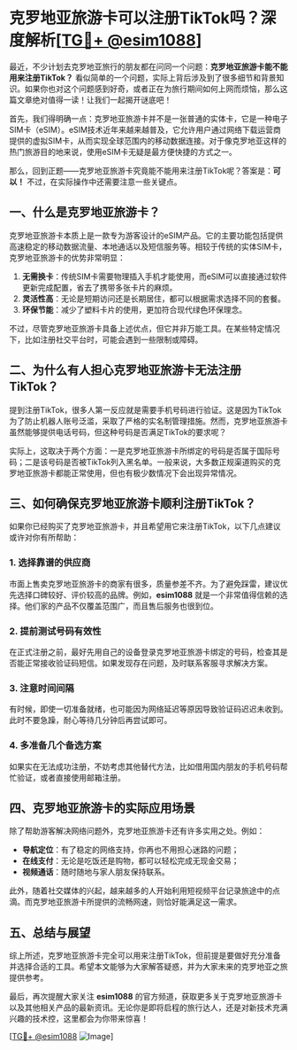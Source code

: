 # 克罗地亚旅游卡可以注册TikTok吗？深度解析[[TG💪+ @esim1088](https://t.me/s/esim1088)]

最近，不少计划去克罗地亚旅行的朋友都在问同一个问题：**克罗地亚旅游卡能不能用来注册TikTok？** 看似简单的一个问题，实际上背后涉及到了很多细节和背景知识。如果你也对这个问题感到好奇，或者正在为旅行期间如何上网而烦恼，那么这篇文章绝对值得一读！让我们一起揭开谜底吧！

首先，我们得明确一点：克罗地亚旅游卡并不是一张普通的实体卡，它是一种电子SIM卡（eSIM）。eSIM技术近年来越来越普及，它允许用户通过网络下载运营商提供的虚拟SIM卡，从而实现全球范围内的移动数据连接。对于像克罗地亚这样的热门旅游目的地来说，使用eSIM卡无疑是最方便快捷的方式之一。

那么，回到正题——克罗地亚旅游卡究竟能不能用来注册TikTok呢？答案是：**可以！** 不过，在实际操作中还需要注意一些关键点。

## 一、什么是克罗地亚旅游卡？

克罗地亚旅游卡本质上是一款专为游客设计的eSIM产品。它的主要功能包括提供高速稳定的移动数据流量、本地通话以及短信服务等。相较于传统的实体SIM卡，克罗地亚旅游卡的优势非常明显：

1. **无需换卡**：传统SIM卡需要物理插入手机才能使用，而eSIM可以直接通过软件更新完成配置，省去了携带多张卡片的麻烦。
2. **灵活性高**：无论是短期访问还是长期居住，都可以根据需求选择不同的套餐。
3. **环保节能**：减少了塑料卡片的使用，更加符合现代绿色环保理念。

不过，尽管克罗地亚旅游卡具备上述优点，但它并非万能工具。在某些特定情况下，比如注册社交平台时，可能会遇到一些限制或障碍。

## 二、为什么有人担心克罗地亚旅游卡无法注册TikTok？

提到注册TikTok，很多人第一反应就是需要手机号码进行验证。这是因为TikTok为了防止机器人账号泛滥，采取了严格的实名制管理措施。然而，克罗地亚旅游卡虽然能够提供电话号码，但这种号码是否满足TikTok的要求呢？

实际上，这取决于两个方面：一是克罗地亚旅游卡所绑定的号码是否属于国际号码；二是该号码是否被TikTok列入黑名单。一般来说，大多数正规渠道购买的克罗地亚旅游卡都能正常使用，但也有极少数情况下会出现异常情况。

## 三、如何确保克罗地亚旅游卡顺利注册TikTok？

如果你已经购买了克罗地亚旅游卡，并且希望用它来注册TikTok，以下几点建议或许对你有所帮助：

### 1. 选择靠谱的供应商

市面上售卖克罗地亚旅游卡的商家有很多，质量参差不齐。为了避免踩雷，建议优先选择口碑较好、评价较高的品牌。例如，**esim1088** 就是一个非常值得信赖的选择。他们家的产品不仅覆盖范围广，而且售后服务也很到位。

### 2. 提前测试号码有效性

在正式注册之前，最好先用自己的设备登录克罗地亚旅游卡绑定的号码，检查其是否能正常接收验证码短信。如果发现存在问题，及时联系客服寻求解决方案。

### 3. 注意时间间隔

有时候，即使一切准备就绪，也可能因为网络延迟等原因导致验证码迟迟未收到。此时不要急躁，耐心等待几分钟后再尝试即可。

### 4. 多准备几个备选方案

如果实在无法成功注册，不妨考虑其他替代方法，比如借用国内朋友的手机号码帮忙验证，或者直接使用邮箱注册。

## 四、克罗地亚旅游卡的实际应用场景

除了帮助游客解决网络问题外，克罗地亚旅游卡还有许多实用之处。例如：

- **导航定位**：有了稳定的网络支持，你再也不用担心迷路的问题；
- **在线支付**：无论是吃饭还是购物，都可以轻松完成无现金交易；
- **视频通话**：随时随地与家人朋友保持联系。

此外，随着社交媒体的兴起，越来越多的人开始利用短视频平台记录旅途中的点滴。而克罗地亚旅游卡所提供的流畅网速，则恰好能满足这一需求。

## 五、总结与展望

综上所述，克罗地亚旅游卡完全可以用来注册TikTok，但前提是要做好充分准备并选择合适的工具。希望本文能够为大家解答疑惑，并为大家未来的克罗地亚之旅提供参考。

最后，再次提醒大家关注 **esim1088** 的官方频道，获取更多关于克罗地亚旅游卡以及其他相关产品的最新资讯。无论你是即将启程的旅行达人，还是对新技术充满兴趣的技术控，这里都会为你带来惊喜！

[[TG💪+ @esim1088](https://t.me/s/esim1088) ![Image](https://i.postimg.cc/4NQfJmqS/Snipaste-2025-05-13-00-14-12.png)]